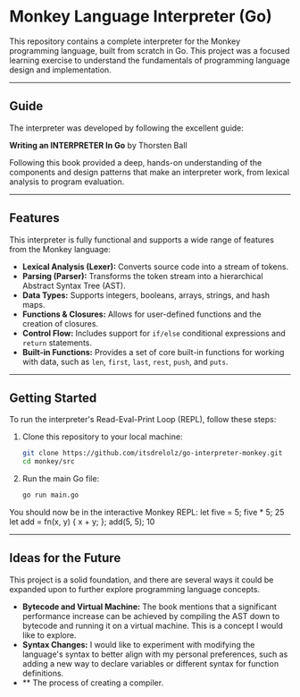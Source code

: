 # Monkey Language Interpreter (Go)

This repository contains a complete interpreter for the Monkey programming language, built from scratch in Go. This project was a focused learning exercise to understand the fundamentals of programming language design and implementation.

---

## Guide

The interpreter was developed by following the excellent guide:

**Writing an INTERPRETER In Go**
by Thorsten Ball

Following this book provided a deep, hands-on understanding of the components and design patterns that make an interpreter work, from lexical analysis to program evaluation.

---

## Features

This interpreter is fully functional and supports a wide range of features from the Monkey language:

* **Lexical Analysis (Lexer):** Converts source code into a stream of tokens.
* **Parsing (Parser):** Transforms the token stream into a hierarchical Abstract Syntax Tree (AST).
* **Data Types:** Supports integers, booleans, arrays, strings, and hash maps.
* **Functions & Closures:** Allows for user-defined functions and the creation of closures.
* **Control Flow:** Includes support for `if/else` conditional expressions and `return` statements.
* **Built-in Functions:** Provides a set of core built-in functions for working with data, such as `len`, `first`, `last`, `rest`, `push`, and `puts`.

---

## Getting Started

To run the interpreter's Read-Eval-Print Loop (REPL), follow these steps:

1.  Clone this repository to your local machine:
    ```bash
    git clone https://github.com/itsdrelolz/go-interpreter-monkey.git
    cd monkey/src
    ```

2.  Run the main Go file:
    ```bash
    go run main.go
    ```

You should now be in the interactive Monkey REPL:
let five = 5;
five * 5;
25
let add = fn(x, y) { x + y; };
add(5, 5);
10

---

## Ideas for the Future

This project is a solid foundation, and there are several ways it could be expanded upon to further explore programming language concepts.

* **Bytecode and Virtual Machine:** The book mentions that a significant performance increase can be achieved by compiling the AST down to bytecode and running it on a virtual machine. This is a concept I would like to explore.
* **Syntax Changes:** I would like to experiment with modifying the language's syntax to better align with my personal preferences, such as adding a new way to declare variables or different syntax for function definitions.
* ** The process of creating a compiler. 
